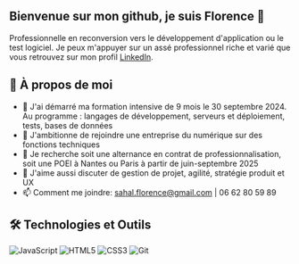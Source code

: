 ## Bienvenue sur mon github, je suis Florence 👋

Professionnelle en reconversion vers le développement d'application ou le test logiciel.
Je peux m'appuyer sur un assé professionnel riche et varié que vous retrouvez sur mon profil [LinkedIn](linkedin.com/in/florencesahal).

## 🚀 À propos de moi
- 🔭 J'ai démarré ma formation intensive de 9 mois le 30 septembre 2024. Au programme : langages de développement, serveurs et déploiement, tests, bases de données
- 🌱 J'ambitionne de rejoindre une entreprise du numérique sur des fonctions techniques
- 👯 Je recherche soit une alternance en contrat de professionnalisation, soit une POEI à Nantes ou Paris à partir de juin-septembre 2025
- 💬 J'aime aussi discuter de gestion de projet, agilité, stratégie produit et UX
- 📫 Comment me joindre: sahal.florence@gmail.com | 06 62 80 59 89

## 🛠 Technologies et Outils
![JavaScript](https://img.shields.io/badge/-JavaScript-F7DF1E?style=flat-square&logo=javascript&logoColor=black)
![HTML5](https://img.shields.io/badge/-HTML5-E34F26?style=flat-square&logo=html5&logoColor=white)
![CSS3](https://img.shields.io/badge/-CSS3-1572B6?style=flat-square&logo=css3&logoColor=white)
![Git](https://img.shields.io/badge/-Git-F05032?style=flat-square&logo=git&logoColor=white)
